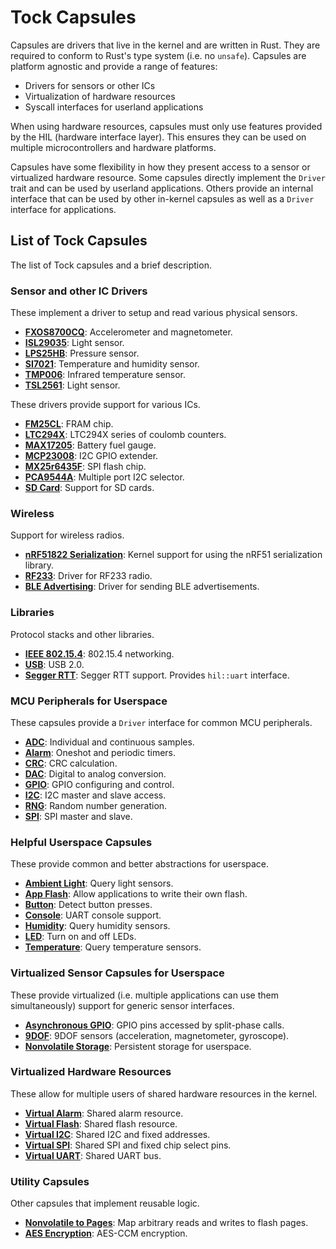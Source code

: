 Tock Capsules
=============

Capsules are drivers that live in the kernel and are written in Rust. They are
required to conform to Rust's type system (i.e. no `unsafe`). Capsules are
platform agnostic and provide a range of features:
- Drivers for sensors or other ICs
- Virtualization of hardware resources
- Syscall interfaces for userland applications

When using hardware resources, capsules must only use features provided by the
HIL (hardware interface layer). This ensures they can be used on multiple
microcontrollers and hardware platforms.

Capsules have some flexibility in how they present access to a sensor or
virtualized hardware resource. Some capsules directly implement the `Driver`
trait and can be used by userland applications. Others provide an internal
interface that can be used by other in-kernel capsules as well as a `Driver`
interface for applications.


List of Tock Capsules
---------------------

The list of Tock capsules and a brief description.

### Sensor and other IC Drivers

These implement a driver to setup and read various physical sensors.

- **[FXOS8700CQ](src/fxos8700cq.rs)**: Accelerometer and magnetometer.
- **[ISL29035](src/isl29035.rs)**: Light sensor.
- **[LPS25HB](src/lps25hb.rs)**: Pressure sensor.
- **[SI7021](src/si7021.rs)**: Temperature and humidity sensor.
- **[TMP006](src/tmp006.rs)**: Infrared temperature sensor.
- **[TSL2561](src/tsl2561.rs)**: Light sensor.

These drivers provide support for various ICs.

- **[FM25CL](src/fm25cl.rs)**: FRAM chip.
- **[LTC294X](src/ltc294x.rs)**: LTC294X series of coulomb counters.
- **[MAX17205](src/max17205.rs)**: Battery fuel gauge.
- **[MCP23008](src/mcp23008.rs)**: I2C GPIO extender.
- **[MX25r6435F](src/mx25r6435f.rs)**: SPI flash chip.
- **[PCA9544A](src/pca9544a.rs)**: Multiple port I2C selector.
- **[SD Card](src/sdcard.rs)**: Support for SD cards.


### Wireless

Support for wireless radios.

- **[nRF51822 Serialization](src/nrf51822_serialization.rs)**: Kernel support
  for using the nRF51 serialization library.
- **[RF233](src/rf233.rs)**: Driver for RF233 radio.
- **[BLE Advertising](src/ble_advertising_driver.rs)**: Driver for sending BLE
  advertisements.

### Libraries

Protocol stacks and other libraries.

- **[IEEE 802.15.4](src/ieee802154)**: 802.15.4 networking.
- **[USB](src/usb.rs)**: USB 2.0.
- **[Segger RTT](src/segger_rtt.rs)**: Segger RTT support. Provides `hil::uart`
  interface.


### MCU Peripherals for Userspace

These capsules provide a `Driver` interface for common MCU peripherals.

- **[ADC](src/adc.rs)**: Individual and continuous samples.
- **[Alarm](src/alarm.rs)**: Oneshot and periodic timers.
- **[CRC](src/crc.rs)**: CRC calculation.
- **[DAC](src/dac.rs)**: Digital to analog conversion.
- **[GPIO](src/gpio.rs)**: GPIO configuring and control.
- **[I2C](src/i2c_master_slave_driver.rs)**: I2C master and slave access.
- **[RNG](src/rng.rs)**: Random number generation.
- **[SPI](src/spi.rs)**: SPI master and slave.


### Helpful Userspace Capsules

These provide common and better abstractions for userspace.

- **[Ambient Light](src/ambient_light.rs)**: Query light sensors.
- **[App Flash](src/app_flash_driver.rs)**: Allow applications to write their
  own flash.
- **[Button](src/button.rs)**: Detect button presses.
- **[Console](src/console.rs)**: UART console support.
- **[Humidity](src/humidity.rs)**: Query humidity sensors.
- **[LED](src/led.rs)**: Turn on and off LEDs.
- **[Temperature](src/temperature.rs)**: Query temperature sensors.


### Virtualized Sensor Capsules for Userspace

These provide virtualized (i.e. multiple applications can use them
simultaneously) support for generic sensor interfaces.

- **[Asynchronous GPIO](src/gpio_async.rs)**: GPIO pins accessed by split-phase
  calls.
- **[9DOF](src/ninedof.rs)**: 9DOF sensors (acceleration, magnetometer, gyroscope).
- **[Nonvolatile Storage](src/nonvolatile_storage_driver.rs)**: Persistent storage for
  userspace.


### Virtualized Hardware Resources

These allow for multiple users of shared hardware resources in the kernel.

- **[Virtual Alarm](src/virtual_alarm.rs)**: Shared alarm resource.
- **[Virtual Flash](src/virtual_flash.rs)**: Shared flash resource.
- **[Virtual I2C](src/virtual_i2c.rs)**: Shared I2C and fixed addresses.
- **[Virtual SPI](src/virtual_spi.rs)**: Shared SPI and fixed chip select pins.
- **[Virtual UART](src/virtual_uart.rs)**: Shared UART bus.


### Utility Capsules

Other capsules that implement reusable logic.

- **[Nonvolatile to Pages](src/nonvolatile_to_pages.rs)**: Map arbitrary reads
  and writes to flash pages.
- **[AES Encryption](src/aes_ccm.rs)**: AES-CCM encryption.

